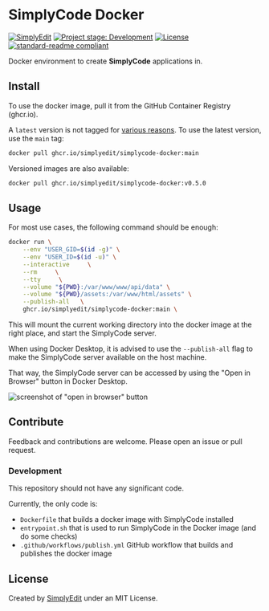 # SimplyCode Docker

[![SimplyEdit][simplyedit-shield]][simplyedit-site]
[![Project stage: Development][project-stage-badge: Development]][project-stage-page]
[![License][license-shield]][license-link]
[![standard-readme compliant][standard-readme-shield]][standard-readme-link]

Docker environment to create **SimplyCode** applications in.

## Install

To use the docker image, pull it from the GitHub Container Registry (ghcr.io).

A `latest` version is not tagged for [various reasons](https://vsupalov.com/docker-latest-tag/). To use the latest version, use the `main` tag:

```sh
docker pull ghcr.io/simplyedit/simplycode-docker:main
```

Versioned images are also available:

```sh
docker pull ghcr.io/simplyedit/simplycode-docker:v0.5.0
```

## Usage

For most use cases, the following command should be enough:

```sh
docker run \
    --env "USER_GID=$(id -g)" \
    --env "USER_ID=$(id -u)" \
    --interactive     \
    --rm     \
    --tty     \
    --volume "${PWD}:/var/www/www/api/data" \
    --volume "${PWD}/assets:/var/www/html/assets" \
    --publish-all   \
    ghcr.io/simplyedit/simplycode-docker:main \
```

This will mount the current working directory into the docker image at the right place, and start the SimplyCode server.

When using Docker Desktop, it is advised to use the `--publish-all` flag to make the SimplyCode server available on the host machine.

That way, the SimplyCode server can be accessed by using the "Open in Browser" button in Docker Desktop.

![screenshot of "open in browser" button][1]

## Contribute

Feedback and contributions are welcome. Please open an issue or pull request.

### Development

This repository should not have any significant code.

Currently, the only code is:

- `Dockerfile` that builds a docker image with SimplyCode installed
- `entrypoint.sh` that is used to run SimplyCode in the Docker image (and do some checks)
- `.github/workflows/publish.yml` GitHub workflow that builds and publishes the docker image 

## License

Created by [SimplyEdit](https://simplyedit.io) under an MIT License.

[license-link]: ./LICENSE
[license-shield]: https://img.shields.io/github/license/simplyedit/simplycode-docker.svg
[simplyedit-shield]: https://img.shields.io/badge/Simply-Edit-F26522?labelColor=939598
[simplyedit-site]: https://simplyedit.io/
[project-stage-badge: Development]: https://img.shields.io/badge/Project%20Stage-Development-yellowgreen.svg
[project-stage-page]: https://blog.pother.ca/project-stages/
[standard-readme-link]: https://github.com/RichardLitt/standard-readme
[standard-readme-shield]: https://img.shields.io/badge/-Standard%20Readme-brightgreen.svg

[1]: https://github.com/SimplyEdit/simplycode-docker/assets/195757/91979a6c-3545-4408-8ae1-c57bdfaa9232
